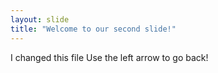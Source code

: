 ```yaml
---
layout: slide
title: "Welcome to our second slide!"
---
```

I changed this file
Use the left arrow to go back!
